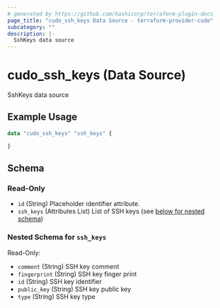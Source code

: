 ```yaml
---
# generated by https://github.com/hashicorp/terraform-plugin-docs
page_title: "cudo_ssh_keys Data Source - terraform-provider-cudo"
subcategory: ""
description: |-
  SshKeys data source
---
```


# cudo_ssh_keys (Data Source)

SshKeys data source

## Example Usage

```terraform
data "cudo_ssh_keys" "ssh_keys" {

}
```

<!-- schema generated by tfplugindocs -->
## Schema

### Read-Only

- `id` (String) Placeholder identifier attribute.
- `ssh_keys` (Attributes List) List of SSH keys (see [below for nested schema](#nestedatt--ssh_keys))

<a id="nestedatt--ssh_keys"></a>
### Nested Schema for `ssh_keys`

Read-Only:

- `comment` (String) SSH key comment
- `fingerprint` (String) SSH key finger print
- `id` (String) SSH key identifier
- `public_key` (String) SSH key public key
- `type` (String) SSH key type


